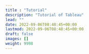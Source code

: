 ```yaml
---
title : "Tutorial"
description: "Tutorial of Tableau"
lead: ""
date: 2022-09-06T08:48:45+00:00
lastmod: 2022-09-06T08:48:45+00:00
draft: false
images: []
weight: 9998
---
```

